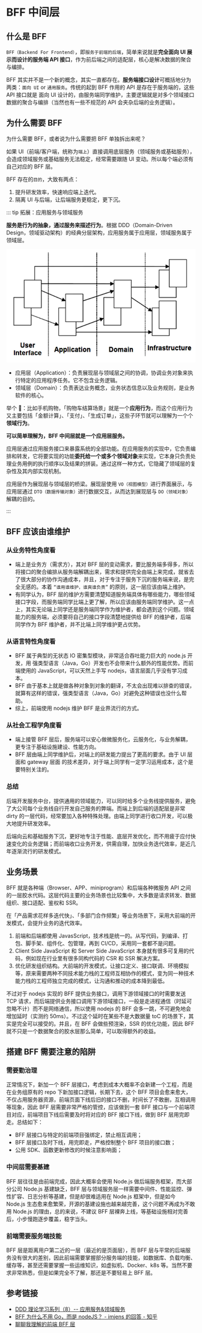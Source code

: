 # BFF 中间层

## 什么是 BFF

`BFF（Backend For Frontend）`，即`服务于前端的后端`，简单来说就是**完全面向 UI 展示而设计的服务端 API 接口**，作为前后端之间的适配层，核心是解决数据的聚合与编排。

BFF 其实并不是一个新的概念，其实一直都存在。**服务端接口设计**可概括地分为两类：`面向 UI` or `通用服务`。传统的起到 BFF 作用的 API 是存在于服务端的，这些 API 接口就是 面向 UI 设计的，由服务端同学维护，主要逻辑就是对多个领域接口数据的聚合与编排（当然也有一些不规范的 API 会夹杂后端的业务逻辑）。

## 为什么需要 BFF

为什么需要 BFF，或者说为什么需要把 BFF 单独拆出来呢？

如果 UI（前端/客户端，统称为`端上`）直接调用底层服务（领域服务或基础服务），会造成领域服务或基础服务无法稳定，经常需要跟随 UI 变动。所以每个端必须有 自己对应的 BFF 层。

BFF 存在的`目的`，大致有两点：

1. 提升研发效率，快速响应端上迭代。
2. 隔离 UI 与后端，让后端服务更稳定，更下沉。

::: tip 拓展：应用服务与领域服务

**服务是行为的抽象，通过服务来描述行为**。根据 DDD（Domain-Driven Design，领域驱动架构）的经典分层架构，应用服务属于应用层，领域服务属于领域层。

![](./images/DDD-design.png)

- 应用层（Application）：负责展现层与领域层之间的协调，协调业务对象来执行特定的应用程序任务。它不包含业务逻辑。
- 领域层（Domain）：负责表达业务概念，业务状态信息以及业务规则，是业务软件的核心。

举个 🌰：比如手机购物，「购物车结算场景」就是一个**应用行为**，而这个应用行为又主要包括「金额计算」、「支付」、「生成订单」，这些子环节就可以理解为一个个**领域行为**。

**可以简单理解为，BFF 中间层就是一个应用层服务。**

应用层通过应用服务接口来暴露系统的全部功能。在应用服务的实现中，它负责编排和转发，它将要实现的功能**委托给一个或多个领域对象**来实现，它本身只负责处理业务用例的执行顺序以及结果的拼装。通过这样一种方式，它隐藏了领域层的复杂性及其内部实现机制。

应用层作为展现层与领域层的桥梁。展现层使用 `VO（视图模型）`进行界面展示，与应用层通过 `DTO（数据传输对象）`进行数据交互，从而达到展现层与 `DO（领域对象）`解耦的目的。

:::

## BFF 应该由谁维护

### 从业务特性角度看

- 端上是业务方（需求方），其对 BFF 层的变动需求，要比服务端多得多，所以将接口的聚合编排从服务端解耦出来，需求和提供完全由端上来完成，就省去了很大部分的协作沟通成本，并且，对于专注于服务下沉的服务端来说，是完全无感的。本着 `“谁用谁维护，谁爽谁负责”` 的原则，这一层应该由端上维护。
- 有同学认为，BFF 层的维护方需要清楚知道服务端具体有哪些能力，哪些领域接口字段，而服务端同学比端上更了解，所以应该由服务端同学维护。这一点上，其实无论端上同学还是服务端同学作为维护者，都会遇到这个问题。领域能力的服务端，必须要将自己的接口字段清楚地提供给 BFF 的维护者，后端同学作为 BFF 维护者，并不比端上同学维护更占优势。

### 从语言特性角度看

- BFF 属于典型的无状态 IO 密集型模块，非常适合吞吐能力巨大的 node.js 开发，用 强类型语言（Java，Go）开发也不会带来什么额外的性能优势。而前端使用的 JavaScript，可以天然上手写 nodejs，语言层面几乎没有学习成本。
- BFF 由于基本上就是做各种对象到对象的翻译，不太会出现难以排查的错误，就算有这样的错误，强类型语言（Java，Go）对避免这种错误也没什么帮助。
- 综上，前端使用 nodejs 维护 BFF 是业界流行的方式。

### 从社会工程学角度看

- 端上接管 BFF 层后，服务端可以安心做微服务化，云服务化，与业务解耦，更专注于基础设施建设、性能方向。
- BFF 层由端上同学维护后，对端上的研发能力提出了更高的要求。由于 UI 层面和 gateway 层面 的技术差异，对于端上同学有一定学习运用成本，这个是要特别关注的。

### 总结

后端开发服务中台，提供通用的领域能力，可以同时给多个业务线提供服务，避免了大公司每个业务线自行开发自己服务的弊端。而端上到后端的适配层是非常 dirty 的一层代码，经常要加入各种特殊处理。由端上同学进行收口开发，可以极大地提升研发效率。

后端向云和基础服务下沉，更好地专注于性能、底层开发优化，而不用疲于应付快速变化的业务逻辑；而前端收口业务开发，供需自理，加快业务迭代效率，是近几年逐渐流行的研发模式。

## 业务场景

BFF 就是各种端（Browser、APP、miniprogram）和后端各种微服务 API 之间的一层胶水代码。这层代码主要的业务场景也比较集中，大多数是请求转发、数据组织、接口适配、鉴权和 SSR。

在「产品需求花样多迭代快」、「多部门合作频繁」等业务场景下，采用大前端的开发模式，会提升业务的迭代效率。

1. 前端和后端都使用 JavasScript，技术栈是统一的。从写代码，到编译、打包、脚手架、组件化、包管理，再到 CI/CD，采用同一套都不是问题。
2. Client Side JavaScript 和 Server Side JavaScript 本身就有很多可复用的代码，例如现在行业里有很多同构代码的 CSR 和 SSR 解决方案。
3. 优化研发组织结构。大前端的开发模式，让接口定义、接口联调、环境模拟等，原来需要两种不同技术能力栈的工程师互相协作的模式，变为同一种技术能力栈的工程师独立完成的模式，让沟通和推动的成本降到最低。

不过对于 nodejs 实现的 BFF 提供业务接口，调用下游领域接口的时需要发送 TCP 请求，而后端提供业务接口调用下游领域接口，一般是走进程通信（时延可忽略不计）而不是网络通信，所以使用 nodejs 的 BFF 会多一跳，不可避免地会增加延时（实测约 50ms）。不过这个延时在某些不是大数据量 toC 的场景下，其实是完全可以接受的。并且，在 BFF 会做些预渲染，SSR 的优化功能，因此 BFF 就不只是一个数据聚合的胶水层那么简单，可以取得额外的收益。

## 搭建 BFF 需要注意的陷阱

### 需要勤治理

正常情况下，新加一个 BFF 层接口，考虑到成本大概率不会新建一个工程，而是在业务组原有的 repo 下新加接口逻辑，长期下去，这个 BFF 项目会愈来愈大，不仅占用服务器资源，前端页面下线后旧的接口不删，时间长了不敢删，互相调用等现象，因此 BFF 层需要非常严格的管控，应该做到一套 BFF 接口与一个前端项目对应，前端项目下线后需要及时将对应的 BFF 接口下线，做到 BFF 层用完即走。总结如下：

- BFF 层接口与特定的前端项目强绑定，禁止相互调用；
- BFF 层接口及时下线，用完即走，严格控制整个 BFF 项目的接口数；
- 公用 SDK、函数更新修改的时候注意影响面；

### 中间层需要基建

BFF 层往往是由前端完成，因此大概率会使用 Node.js 做后端服务框架，而大部分公司 Node.js 基建缺乏，BFF 层与领域服务层一样需要中间件、性能监控、弹性扩容、日志分析等基建，但是却很难适用在 Node.js 框架中，但是如今 Node.js 生态愈来愈繁荣，开源的基建设施也越来越完善，这个问题不再成为不敢用 Node.js 的理由，总的来说，不建议 BFF 层裸奔上线，等基础设施相对完善后，小步慢跑逐步覆盖，稳字当头。

### 前端需要服务端技能

BFF 层是距离用户第二近的一层（最近的是页面层），而 BFF 层与平常的后端服务没有很大的差别，因此前端需要掌握部分服务端的技能，如数据库、负载均衡、缓存等，甚至还需要掌握一些运维知识，如虚拟机、Docker、k8s 等。当然不要求非常熟悉，但是如果完全不了解，那还是不要轻易上 BFF 层。

## 参考链接

- [DDD 理论学习系列（8）-- 应用服务&领域服务](https://www.jianshu.com/p/435939737f5d)
- [BFF 为什么不用 Go，而是 nodeJS？ - imjens 的回答 - 知乎](https://www.zhihu.com/question/354546765/answer/905162989)
- [聊聊我理解的前端 BFF 层](https://www.yuque.com/huajinbo/lxhzqg/yrqmtr#vDgjL)
